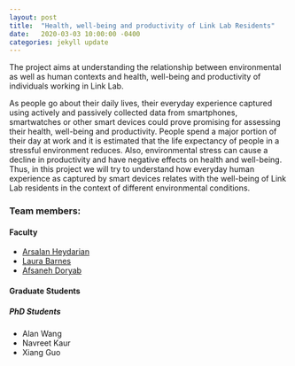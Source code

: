 ```yaml
---
layout: post
title:  "Health, well-being and productivity of Link Lab Residents"
date:   2020-03-03 10:00:00 -0400
categories: jekyll update
---
```


The project aims at understanding the relationship between environmental as well as human contexts and health, well-being and productivity of
individuals working in Link Lab.  

As people go about their daily lives, their everyday experience captured using actively and passively collected data from smartphones, smartwatches or
other smart devices could prove promising for assessing their health, well-being and productivity. People spend a major portion of their day at work
and it is estimated that the life expectancy of people in a stressful environment reduces. Also, environmental stress can cause a decline in
productivity and have negative effects on health and well-being. Thus, in this project we will try to understand how everyday human experience as
captured by smart devices relates with the well-being of Link Lab residents in the context of different environmental conditions.


<h3> Team members: </h3>

<h4> Faculty </h4>
<ul>
	<li> <a href="https://engineering.virginia.edu/faculty/arsalan-heydarian"> Arsalan Heydarian </a> </li>
	<li> <a href="https://engineering.virginia.edu/faculty/laura-barnes"> Laura Barnes </a> </li>
	<li> <a href="https://engineering.virginia.edu/faculty/afsaneh-doryab"> Afsaneh Doryab </a> </li>
</ul>

<h4> Graduate Students </h4>
<h5> PhD Students </h5>
<ul>
	<li> Alan Wang </li>
	<li> Navreet Kaur</li>
	<li> Xiang Guo</li>
</ul>
